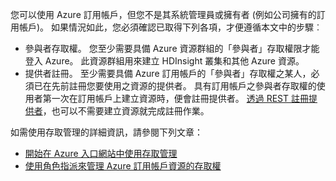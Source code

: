 您可以使用 Azure 訂用帳戶，但您不是其系統管理員或擁有者 (例如公司擁有的訂用帳戶)。 如果情況如此，您必須確認已取得下列各項，才便遵循本文中的步驟︰

* 參與者存取權。 您至少需要具備 Azure 資源群組的「參與者」存取權限才能登入 Azure。 此資源群組用來建立 HDInsight 叢集和其他 Azure 資源。
* 提供者註冊。 至少需要具備 Azure 訂用帳戶的「參與者」存取權之某人，必須已在先前註冊您要使用之資源的提供者。 具有訂用帳戶之參與者存取權的使用者第一次在訂用帳戶上建立資源時，便會註冊提供者。 [透過 REST 註冊提供者](https://msdn.microsoft.com/library/azure/dn790548.aspx)，也可以不需要建立資源就完成註冊作業。

如需使用存取管理的詳細資訊，請參閱下列文章：

* [開始在 Azure 入口網站中使用存取管理](../articles/active-directory/role-based-access-control-what-is.md)
* [使用角色指派來管理 Azure 訂用帳戶資源的存取權](../articles/active-directory/role-based-access-control-configure.md)
